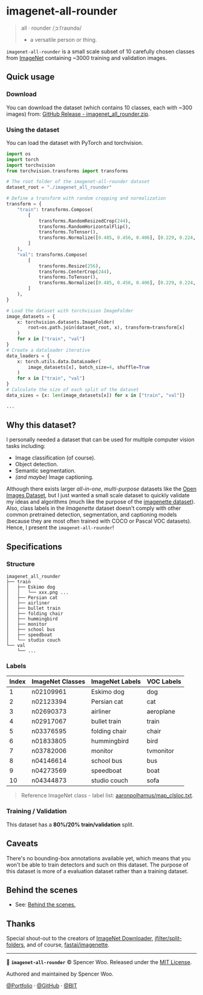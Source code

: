 # imagenet-all-rounder

> all · rounder /ˌɔːlˈraʊndə/
>
> * a versatile person or thing.

`imagenet-all-rounder` is a small scale subset of 10 carefully chosen classes from [ImageNet](http://www.image-net.org/) containing ~3000 training and validation images.

## Quick usage

### Download

You can download the dataset (which contains 10 classes, each with ~300 images) from: [GitHub Release - imagenet_all_rounder.zip](https://github.com/spencerwooo/imagenet-all-rounder/releases/latest).

### Using the dataset

You can load the dataset with PyTorch and torchvision.

```python
import os
import torch
import torchvision
from torchvision.transforms import transforms

# The root folder of the imagenet-all-rounder dataset
dataset_root = "./imagenet_all_rounder"

# Define a transform with random cropping and normalization
transform = {
    "train": transforms.Compose(
        [
            transforms.RandomResizedCrop(244),
            transforms.RandomHorizontalFlip(),
            transforms.ToTensor(),
            transforms.Normalize([0.485, 0.456, 0.406], [0.229, 0.224, 0.225]),
        ]
    ),
    "val": transforms.Compose(
        [
            transforms.Resize(256),
            transforms.CenterCrop(244),
            transforms.ToTensor(),
            transforms.Normalize([0.485, 0.456, 0.406], [0.229, 0.224, 0.225]),
        ]
    ),
}

# Load the dataset with torchvision ImageFolder
image_datasets = {
    x: torchvision.datasets.ImageFolder(
        root=os.path.join(dataset_root, x), transform=transform[x]
    )
    for x in ["train", "val"]
}
# Create a dataloader iterative
data_loaders = {
    x: torch.utils.data.DataLoader(
        image_datasets[x], batch_size=4, shuffle=True
    )
    for x in ["train", "val"]
}
# Calculate the size of each split of the dataset
data_sizes = {x: len(image_datasets[x]) for x in ["train", "val"]}

...
```

## Why this dataset?

I personally needed a dataset that can be used for multiple computer vision tasks including:

* Image classification (of course).
* Object detection.
* Semantic segmentation.
* _(and maybe)_ Image captioning.

Although there exists larger _all-in-one_, _multi-purpose_ datasets like the [Open Images Dataset](https://storage.googleapis.com/openimages/web/index.html), but I just wanted a small scale dataset to quickly validate my ideas and algorithms (much like the purpose of the [imagenette dataset](https://github.com/fastai/imagenette)). Also, class labels in the *Imagenette* dataset doesn't comply with other common pretrained detection, segmentation, and captioning models (because they are most often trained with COCO or Pascal VOC datasets). Hence, I present the `imagenet-all-rounder`!

## Specifications

### Structure

```
imagenet_all_rounder
├── train
│   ├── Eskimo dog
│   │   └── xxx.png ...
│   ├── Persian cat
│   ├── airliner
│   ├── bullet train
│   ├── folding chair
│   ├── hummingbird
│   ├── monitor
│   ├── school bus
│   ├── speedboat
│   └── studio couch
└── val
    └── ...
```

### Labels

| Index | ImageNet Classes | ImageNet Labels | VOC Labels |
| :---- | :--------------- | :-------------- | :--------- |
| 1     | n02109961        | Eskimo dog      | dog        |
| 2     | n02123394        | Persian cat     | cat        |
| 3     | n02690373        | airliner        | aeroplane  |
| 4     | n02917067        | bullet train    | train      |
| 5     | n03376595        | folding chair   | chair      |
| 6     | n01833805        | hummingbird     | bird       |
| 7     | n03782006        | monitor         | tvmonitor  |
| 8     | n04146614        | school bus      | bus        |
| 9     | n04273569        | speedboat       | boat       |
| 10    | n04344873        | studio couch    | sofa       |

> Reference ImageNet class - label list: [aaronpolhamus/map_clsloc.txt](https://gist.github.com/aaronpolhamus/964a4411c0906315deb9f4a3723aac57).

### Training / Validation

This dataset has a **80%/20% train/validation** split.

## Caveats

There's no bounding-box annotations available yet, which means that you won't be able to train detectors and such on this dataset. The purpose of this dataset is more of a evaluation dataset rather than a training dataset.

## Behind the scenes

* See: [Behind the scenes.](./behind-the-scenes.md)

## Thanks

Special shout-out to the creators of [ImageNet Downloader](https://github.com/mf1024/ImageNet-Datasets-Downloader), [jfilter/split-folders](https://github.com/jfilter/split-folders), and of course, [fastai/imagenette](https://github.com/fastai/imagenette).

---

🍻 **`imagenet-all-rounder`** © Spencer Woo. Released under the [MIT License](https://github.com/spencerwooo/portfolio/blob/master/LICENSE).

Authored and maintained by Spencer Woo.

[@Portfolio](https://spencerwoo.com/) · [@GitHub](https://github.com/spencerwooo) · [@BIT](http://www.bit.edu.cn/)
